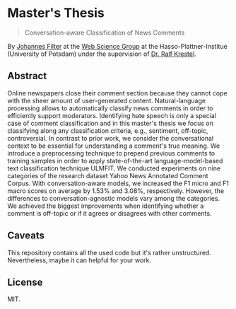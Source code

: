 # Master's Thesis

> Conversation-aware Classification of News Comments

By [Johannes Filter](https://johannesfilter.com/) at the [Web Science Group](https://hpi.de/naumann/web-science-group/info.html) at the Hasso-Plattner-Institue (University of Potsdam) under the supervision of [Dr. Ralf Krestel](https://hpi.de/naumann/sites/krestel/).

## Abstract

Online newspapers close their comment section because they cannot cope with the sheer amount of user-generated content. Natural-language processing allows to automatically classify news comments in order to efficiently support moderators. Identifying hate speech is only a special case of comment classification and in this master's thesis we focus on classifying along any classification criteria, e.g., sentiment, off-topic, controversial. In contrast to prior work, we consider the conversational context to be essential for understanding a comment's true meaning. We introduce a preprocessing technique to prepend previous comments to training samples in order to apply state-of-the-art language-model-based text classification technique ULMFIT. We conducted experiments on nine categories of the research dataset Yahoo News Annotated Comment Corpus. With conversation-aware models, we increased the F1 micro and F1 macro scores on average by 1.53% and 3.08%, respectively. However, the differences to conversation-agnostic models vary among the categories. We achieved the biggest improvements when identifying whether a comment is off-topic or if it agrees or disagrees with other comments.

## Caveats

This repository contains all the used code but it's rather unstructured. Nevertheless, maybe it can helpful for your work.

## License

MIT.
